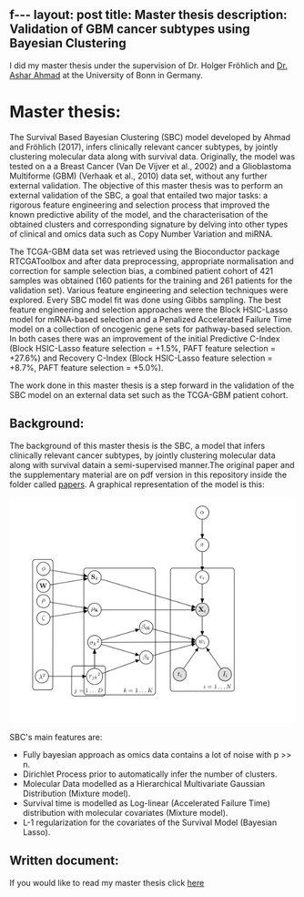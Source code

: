 f---
layout: post
title: Master thesis
description: Validation of GBM cancer subtypes using Bayesian Clustering
---
I did my master thesis under the supervision of Dr. Holger Fröhlich and [Dr. Ashar Ahmad](https://www.linkedin.com/in/ashar-ahmad-phd/) at the University of Bonn in Germany. 

Master thesis: 
============

The Survival Based Bayesian Clustering (SBC) model developed by Ahmad and Fröhlich (2017), infers clinically relevant cancer subtypes, by jointly clustering molecular data along with survival data. Originally, the model was tested on a a Breast Cancer (Van De Vijver et al., 2002) and a Glioblastoma Multiforme (GBM) (Verhaak et al., 2010) data set, without any further external validation. The objective of this master thesis was to perform an external validation of the SBC, a goal that entailed two major tasks: a rigorous feature engineering and selection process that improved the known predictive ability of the model, and the characterisation of the obtained clusters and corresponding signature by delving into other types of clinical and omics data such as Copy Number Variation and miRNA.

The TCGA-GBM data set was retrieved using the Bioconductor package RTCGAToolbox and after data preprocessing, appropriate normalisation and correction for sample selection bias, a combined patient cohort of 421 samples was obtained (160 patients for the training and 261 patients for the validation set). Various feature engineering and selection techniques were explored. Every SBC model fit was done using Gibbs sampling. The best feature engineering and selection approaches were the Block HSIC-Lasso model for mRNA-based selection and a Penalized Accelerated Failure Time model on a collection of oncogenic gene sets for pathway-based selection. In both cases there was an improvement of the initial Predictive C-Index (Block HSIC-Lasso feature selection = +1.5%, PAFT feature selection = +27.6%) and Recovery C-Index (Block HSIC-Lasso feature selection = +8.7%, PAFT feature selection = +5.0%). 

The work done in this master thesis is a step forward in the validation of the SBC model on an external data set such as the TCGA-GBM patient cohort.


Background:
------------

The background of this master thesis is the SBC, a model that infers clinically relevant cancer subtypes, by jointly clustering molecular data along with survival datain a semi-supervised manner.The original paper and the supplementary material are on pdf version in this repository inside the folder called [papers](/papers/). A graphical representation of the model is this:

![SBC](assets/images/Graphical_model_SBC.png)

SBC's main features are:
- Fully bayesian approach as omics data contains a lot of noise with p >> n.
- Dirichlet Process prior to automatically infer the number of clusters.
- Molecular Data modelled as a Hierarchical Multivariate Gaussian Distribution (Mixture model).
- Survival time is modelled as Log-linear (Accelerated Failure Time) distribution with molecular covariates (Mixture model).
- L-1 regularization for the covariates of the Survival Model (Bayesian Lasso).


Written document:
------------

If you would like to read my master thesis click [here](https://github.com/CamilaDuitama/MasterThesis/raw/master/Master%20thesis%20final%20version.pdf)
